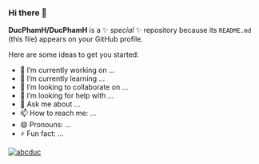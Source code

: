 ### Hi there 👋


**DucPhamH/DucPhamH** is a ✨ _special_ ✨ repository because its `README.md` (this file) appears on your GitHub profile.

Here are some ideas to get you started:

- 🔭 I’m currently working on ...
- 🌱 I’m currently learning ...
- 👯 I’m looking to collaborate on ...
- 🤔 I’m looking for help with ...
- 💬 Ask me about ...
- 📫 How to reach me: ...
- 😄 Pronouns: ...
- ⚡ Fun fact: ...


[![abcduc](https://github-readme-stats.vercel.app/api?username=DucPhamH&bg_color=ff0000&include_all_commits=true)](https://github.com/anuraghazra/github-readme-stats)
